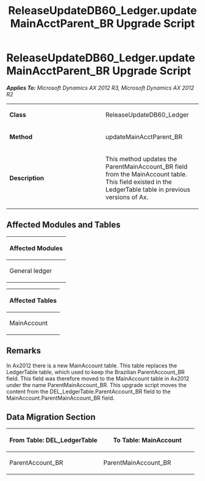 ﻿---
title: ReleaseUpdateDB60_Ledger.updateMainAcctParent_BR Upgrade Script
TOCTitle: ReleaseUpdateDB60_Ledger.updateMainAcctParent_BR Upgrade Script
ms:assetid: f619ff3a-e451-48f0-8ed0-3d89398ce83d
ms:mtpsurl: https://msdn.microsoft.com/en-us/library/JJ737586(v=AX.60)
ms:contentKeyID: 49712279
ms.date: 05/18/2015
mtps_version: v=AX.60
---

# ReleaseUpdateDB60\_Ledger.updateMainAcctParent\_BR Upgrade Script 


_**Applies To:** Microsoft Dynamics AX 2012 R3, Microsoft Dynamics AX 2012 R2_

<table>
<colgroup>
<col style="width: 50%" />
<col style="width: 50%" />
</colgroup>
<tbody>
<tr class="odd">
<td><p><strong>Class</strong></p></td>
<td><p>ReleaseUpdateDB60_Ledger</p></td>
</tr>
<tr class="even">
<td><p><strong>Method</strong></p></td>
<td><p>updateMainAcctParent_BR</p></td>
</tr>
<tr class="odd">
<td><p><strong>Description</strong></p></td>
<td><p>This method updates the ParentMainAccount_BR field from the MainAccount table. This field existed in the LedgerTable table in previous versions of Ax.</p></td>
</tr>
</tbody>
</table>


## Affected Modules and Tables

<table>
<colgroup>
<col style="width: 100%" />
</colgroup>
<thead>
<tr class="header">
<th><p>Affected Modules</p></th>
</tr>
</thead>
<tbody>
<tr class="odd">
<td><p>General ledger</p></td>
</tr>
</tbody>
</table>


<table>
<colgroup>
<col style="width: 100%" />
</colgroup>
<thead>
<tr class="header">
<th><p>Affected Tables</p></th>
</tr>
</thead>
<tbody>
<tr class="odd">
<td><p>MainAccount</p></td>
</tr>
</tbody>
</table>


## Remarks

In Ax2012 there is a new MainAccount table. This table replaces the LedgerTable table, which used to keep the Brazilian ParentAccount\_BR field. This field was therefore moved to the MainAccount table in Ax2012 under the name ParentMainAccount\_BR. This upgrade script moves the content from the DEL\_LedgerTable.ParentAccount\_BR field to the MainAccount.ParentMainAccount\_BR field.

## Data Migration Section

<table>
<colgroup>
<col style="width: 50%" />
<col style="width: 50%" />
</colgroup>
<thead>
<tr class="header">
<th><p>From Table: DEL_LedgerTable</p></th>
<th><p>To Table: MainAccount</p></th>
</tr>
</thead>
<tbody>
<tr class="odd">
<td><p>ParentAccount_BR</p></td>
<td><p>ParentMainAccount_BR</p></td>
</tr>
</tbody>
</table>

  


